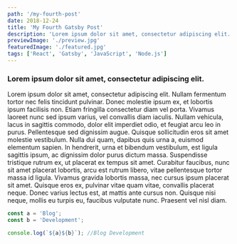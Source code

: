 ```yaml
---
path: '/my-fourth-post'
date: 2018-12-24
title: 'My Fourth Gatsby Post'
description: 'Lorem ipsum dolor sit amet, consectetur adipiscing elit. Nullam fermentum tortor nec felis tincidunt pulvinar.'
previewImage: './preview.jpg'
featuredImage: './featured.jpg'
tags: ['React', 'Gatsby', 'JavaScript', 'Node.js']
---
```


### Lorem ipsum dolor sit amet, consectetur adipiscing elit.

Lorem ipsum dolor sit amet, consectetur adipiscing elit. Nullam fermentum tortor nec felis tincidunt pulvinar. Donec molestie ipsum ex, et lobortis ipsum facilisis non. Etiam fringilla consectetur diam vel porta. Vivamus laoreet nunc sed ipsum varius, vel convallis diam iaculis. Nullam vehicula, lacus in sagittis commodo, dolor elit imperdiet odio, et feugiat arcu leo in purus. Pellentesque sed dignissim augue. Quisque sollicitudin eros sit amet molestie vestibulum. Nulla dui quam, dapibus quis urna a, euismod elementum sapien. In hendrerit, urna et bibendum vestibulum, est ligula sagittis ipsum, ac dignissim dolor purus dictum massa. Suspendisse tristique rutrum ex, ut placerat ex tempus sit amet. Curabitur faucibus, nunc sit amet placerat lobortis, arcu est rutrum libero, vitae pellentesque tortor massa id ligula. Vivamus gravida lobortis massa, nec cursus ipsum placerat sit amet. Quisque eros ex, pulvinar vitae quam vitae, convallis placerat neque. Donec varius lectus est, at mattis ante cursus non. Quisque nisi neque, mollis eu turpis eu, faucibus vulputate nunc. Praesent vel nisl diam.

```javascript
const a = 'Blog';
const b = 'Development';

console.log(`${a}${b}`); //Blog Development
```
